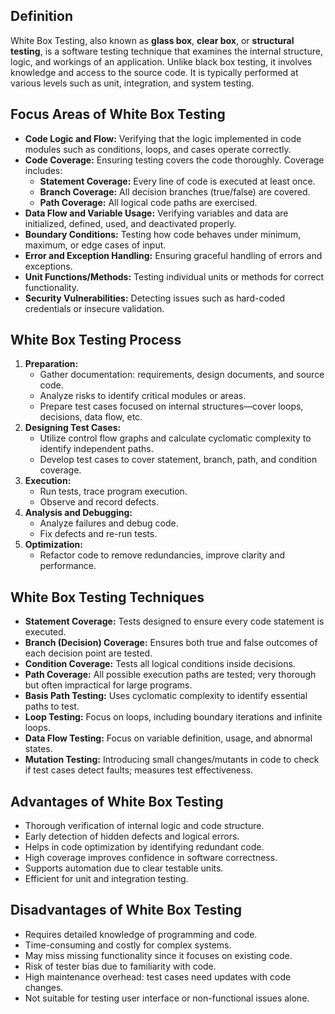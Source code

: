 ## Definition
White Box Testing, also known as **glass box**, **clear box**, or **structural testing**, is a software testing technique that examines the internal structure, logic, and workings of an application. Unlike black box testing, it involves knowledge and access to the source code. It is typically performed at various levels such as unit, integration, and system testing.

## Focus Areas of White Box Testing
- **Code Logic and Flow:** Verifying that the logic implemented in code modules such as conditions, loops, and cases operate correctly.
- **Code Coverage:** Ensuring testing covers the code thoroughly. Coverage includes:
    - **Statement Coverage:** Every line of code is executed at least once.
    - **Branch Coverage:** All decision branches (true/false) are covered.
    - **Path Coverage:** All logical code paths are exercised.
- **Data Flow and Variable Usage:** Verifying variables and data are initialized, defined, used, and deactivated properly.
- **Boundary Conditions:** Testing how code behaves under minimum, maximum, or edge cases of input.
- **Error and Exception Handling:** Ensuring graceful handling of errors and exceptions.
- **Unit Functions/Methods:** Testing individual units or methods for correct functionality.
- **Security Vulnerabilities:** Detecting issues such as hard-coded credentials or insecure validation.

## White Box Testing Process
1. **Preparation:**
    - Gather documentation: requirements, design documents, and source code.
    - Analyze risks to identify critical modules or areas.
    - Prepare test cases focused on internal structures—cover loops, decisions, data flow, etc.
2. **Designing Test Cases:**
    - Utilize control flow graphs and calculate cyclomatic complexity to identify independent paths.
    - Develop test cases to cover statement, branch, path, and condition coverage.
3. **Execution:**
    - Run tests, trace program execution.
    - Observe and record defects.
4. **Analysis and Debugging:**
    - Analyze failures and debug code.
    - Fix defects and re-run tests.
5. **Optimization:**
    - Refactor code to remove redundancies, improve clarity and performance.

## White Box Testing Techniques
- **Statement Coverage:** Tests designed to ensure every code statement is executed.
- **Branch (Decision) Coverage:** Ensures both true and false outcomes of each decision point are tested.
- **Condition Coverage:** Tests all logical conditions inside decisions.
- **Path Coverage:** All possible execution paths are tested; very thorough but often impractical for large programs.
- **Basis Path Testing:** Uses cyclomatic complexity to identify essential paths to test.
- **Loop Testing:** Focus on loops, including boundary iterations and infinite loops.
- **Data Flow Testing:** Focus on variable definition, usage, and abnormal states.
- **Mutation Testing:** Introducing small changes/mutants in code to check if test cases detect faults; measures test effectiveness.

## Advantages of White Box Testing
- Thorough verification of internal logic and code structure.
- Early detection of hidden defects and logical errors.
- Helps in code optimization by identifying redundant code.
- High coverage improves confidence in software correctness.
- Supports automation due to clear testable units.
- Efficient for unit and integration testing.

## Disadvantages of White Box Testing
- Requires detailed knowledge of programming and code.
- Time-consuming and costly for complex systems.
- May miss missing functionality since it focuses on existing code.
- Risk of tester bias due to familiarity with code.
- High maintenance overhead: test cases need updates with code changes.
- Not suitable for testing user interface or non-functional issues alone.